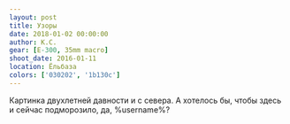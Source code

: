 ```yaml
---
layout: post
title: Узоры
date: 2018-01-02 00:00:00
author: К.С.
gear: [E-300, 35mm macro]
shoot_date: 2016-01-11
location: Ёльбаза
colors: ['030202', '1b130c']
---
```

Картинка двухлетней давности и с севера. А хотелось бы, чтобы здесь и сейчас подморозило, да, %username%?
